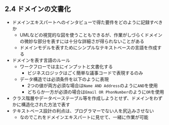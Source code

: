 ## 2.4 ドメインの文書化

- ドメインエキスパートへのインタビューで得た要件をどのように記録すべきか
	- UMLなどの視覚的な図を使うこともできるが、作業がしづらくドメインの微妙な部分を表すには十分な詳細さが得られないことがある
	- ドメインモデルを表すためにシンプルなテキストベースの言語を作成する
- ドメインを表す言語のルール
	- ワークフローでは主にインプットと文書化する
		- ビジネスロジックはごく簡単な議事コードで表現するのみ
	- データ構造では必須条件を以下のように表現
		- 2つの値が両方必須な場合は`Name AND Address`のように`AND`を使用
		- どちらか一方が必須の場合は`Email OR PhonNumber`のように`OR`を使用
- クラス階層やデータベーステーブル等を作成しようとせず、ドメインをわずかに構造化された方法で表す
- テキストベース設計の利点は、プログラマーでない人を尻込みさせない
	- なのでこれをドメインエキスパートに見せて、一緒に作業が可能
